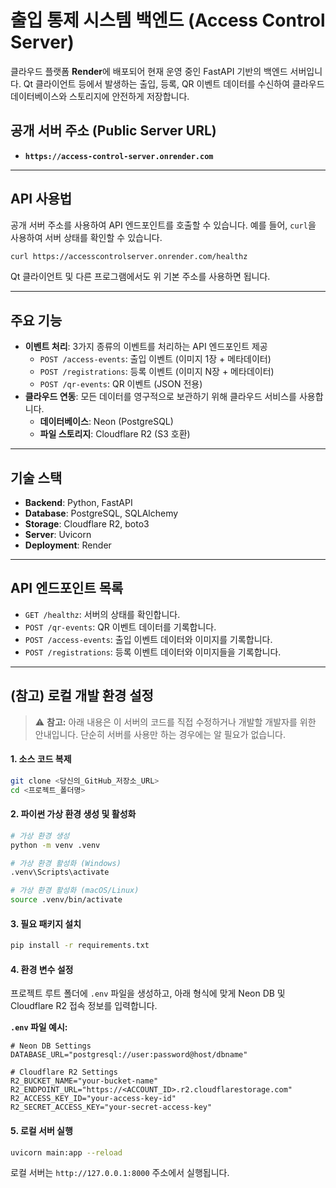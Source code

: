 # 출입 통제 시스템 백엔드 (Access Control Server)

클라우드 플랫폼 **Render**에 배포되어 현재 운영 중인 FastAPI 기반의 백엔드 서버입니다. Qt 클라이언트 등에서 발생하는 출입, 등록, QR 이벤트 데이터를 수신하여 클라우드 데이터베이스와 스토리지에 안전하게 저장합니다.

## 공개 서버 주소 (Public Server URL)

  * **`https://access-control-server.onrender.com`**

-----

## API 사용법

공개 서버 주소를 사용하여 API 엔드포인트를 호출할 수 있습니다. 예를 들어, `curl`을 사용하여 서버 상태를 확인할 수 있습니다.

```bash
curl https://accesscontrolserver.onrender.com/healthz
```

Qt 클라이언트 및 다른 프로그램에서도 위 기본 주소를 사용하면 됩니다.

-----

## 주요 기능

  * **이벤트 처리**: 3가지 종류의 이벤트를 처리하는 API 엔드포인트 제공
      * `POST /access-events`: 출입 이벤트 (이미지 1장 + 메타데이터)
      * `POST /registrations`: 등록 이벤트 (이미지 N장 + 메타데이터)
      * `POST /qr-events`: QR 이벤트 (JSON 전용)
  * **클라우드 연동**: 모든 데이터를 영구적으로 보관하기 위해 클라우드 서비스를 사용합니다.
      * **데이터베이스**: Neon (PostgreSQL)
      * **파일 스토리지**: Cloudflare R2 (S3 호환)

-----

## 기술 스택

  * **Backend**: Python, FastAPI
  * **Database**: PostgreSQL, SQLAlchemy
  * **Storage**: Cloudflare R2, boto3
  * **Server**: Uvicorn
  * **Deployment**: Render

-----

## API 엔드포인트 목록

  * `GET /healthz`: 서버의 상태를 확인합니다.
  * `POST /qr-events`: QR 이벤트 데이터를 기록합니다.
  * `POST /access-events`: 출입 이벤트 데이터와 이미지를 기록합니다.
  * `POST /registrations`: 등록 이벤트 데이터와 이미지들을 기록합니다.

-----

## (참고) 로컬 개발 환경 설정

> ⚠️ **참고:** 아래 내용은 이 서버의 코드를 직접 수정하거나 개발할 개발자를 위한 안내입니다. 단순히 서버를 사용만 하는 경우에는 알 필요가 없습니다.

#### 1\. 소스 코드 복제

```bash
git clone <당신의_GitHub_저장소_URL>
cd <프로젝트_폴더명>
```

#### 2\. 파이썬 가상 환경 생성 및 활성화

```bash
# 가상 환경 생성
python -m venv .venv

# 가상 환경 활성화 (Windows)
.venv\Scripts\activate

# 가상 환경 활성화 (macOS/Linux)
source .venv/bin/activate
```

#### 3\. 필요 패키지 설치

```bash
pip install -r requirements.txt
```

#### 4\. 환경 변수 설정

프로젝트 루트 폴더에 `.env` 파일을 생성하고, 아래 형식에 맞게 Neon DB 및 Cloudflare R2 접속 정보를 입력합니다.

**`.env` 파일 예시:**

```
# Neon DB Settings
DATABASE_URL="postgresql://user:password@host/dbname"

# Cloudflare R2 Settings
R2_BUCKET_NAME="your-bucket-name"
R2_ENDPOINT_URL="https://<ACCOUNT_ID>.r2.cloudflarestorage.com"
R2_ACCESS_KEY_ID="your-access-key-id"
R2_SECRET_ACCESS_KEY="your-secret-access-key"
```

#### 5\. 로컬 서버 실행

```bash
uvicorn main:app --reload
```

로컬 서버는 `http://127.0.0.1:8000` 주소에서 실행됩니다.

